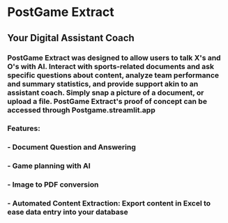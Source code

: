 # PostGame Extract
## Your Digital Assistant Coach

###  PostGame Extract was designed to allow users to talk X's and O's with AI. Interact with sports-related documents and ask specific questions about content, analyze team performance and summary statistics, and provide support akin to an assistant coach. Simply snap a picture of a document, or upload a file. PostGame Extract's proof of concept can be accessed through Postgame.streamlit.app

### Features:
### - Document Question and Answering
### - Game planning with AI
### - Image to PDF conversion
### - Automated Content Extraction: Export content in Excel to ease data entry into your database
